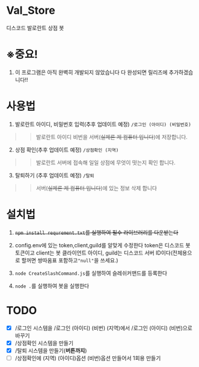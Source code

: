 # Val_Store
디스코드 발로란트 상점 봇

# ※중요!

1. 이 프로그램은 아직 완벽히 개발되지 않았습니다 다 완성되면 릴리즈에 추가하겠습니다!!

# 사용법

1. 발로란트 아이디, 비밀번호 입력(추후 업데이트 예정)
```/로그인 (아이디) (비밀번호)```
> > 발로란트 아이디 비번을 서버(~~실제론 제 컴퓨터 입니다~~)에 저장합니다.

2. 상점 확인(추후 업데이트 예정)
```/상점확인 (지역)```
> > 발로란트 서버에 접속해 일일 상점에 무엇이 떳는지 확인 합니다.

3. 탈퇴하기 (추후 업데이트 예정)
```/탈퇴```
> > 서버(~~실제론 제 컴퓨터 입니다~~)에 있는 정보 삭제 합니다

# 설치법

1. ~~```npm install requrement.txt```를 실행하여 필수 라이브러리를 다운받는다~~

2. config.env에 있는 token,client,guild를 알맞게 수정한다 token은 디스코드 봇 토큰이고 client는 봇 클라이언트 아이디, guild는 디스코드 서버 ID이다(전체용으로 할꺼면 쌍따옴표 포함하고`"null"`을 쓰세요.)

3. `node CreateSlashCommand.js`를 실행하여 슬레쉬커맨드를 등록한다
4. `node .`를 실행하여 봇을 실행한다
# TODO
- [x] /로그인 시스템을 /로그인 (아이디) (비번) (지역)에서 /로그인 (아이디) (비번)으로 바꾸기
- [x] /상점확인 시스템을 만들기
- [x] /탈퇴 시스템을 만들기(**버튼까지**)
- [ ] /상점확인에 (지역) (아이디)옵션 (비번)옵션 만들어서 1회용 만들기
